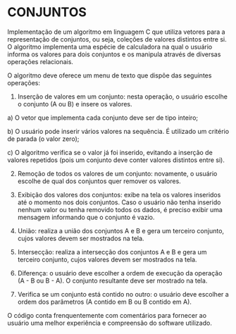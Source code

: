 # CONJUNTOS
Implementação de um algoritmo em linguagem C que utiliza vetores para a representação de conjuntos, ou seja, coleções de valores distintos entre si. O algoritmo implementa uma espécie de calculadora na qual o usuário informa os valores para dois conjuntos e os manipula através de diversas operações relacionais. 

O algoritmo deve oferece um menu de texto que dispõe das seguintes operações:

1. Inserção de valores em um conjunto: nesta operação, o usuário escolhe o conjunto (A
ou B) e insere os valores. 

a) O vetor que implementa cada conjunto deve ser de tipo inteiro;

b) O usuário pode inserir vários valores na sequência. É utilizado um
critério de parada (o valor zero);

c) O algoritmo verifica se o valor já foi inserido, evitando a inserção de valores
repetidos (pois um conjunto deve conter valores distintos entre si).

2. Remoção de todos os valores de um conjunto: novamente, o usuário escolhe de qual
dos conjuntos quer remover os valores.

3. Exibição dos valores dos conjuntos: exibe na tela os valores inseridos até o momento
nos dois conjuntos. Caso o usuário não tenha inserido nenhum valor ou tenha removido
todos os dados, é preciso exibir uma mensagem informando que o conjunto é vazio.

4. União: realiza a união dos conjuntos A e B e gera um terceiro conjunto, cujos valores
devem ser mostrados na tela.

5. Intersecção: realiza a intersecção dos conjuntos A e B e gera um terceiro conjunto, cujos
valores devem ser mostrados na tela.

6. Diferença: o usuário deve escolher a ordem de execução da operação (A - B ou B - A). O
conjunto resultante deve ser mostrado na tela.

7. Verifica se um conjunto está contido no outro: o usuário deve escolher a ordem dos
parâmetros (A contido em B ou B contido em A).

O código conta frenquentemente com comentários para fornecer ao usuário uma melhor experiência e compreensão do software utilizado.
